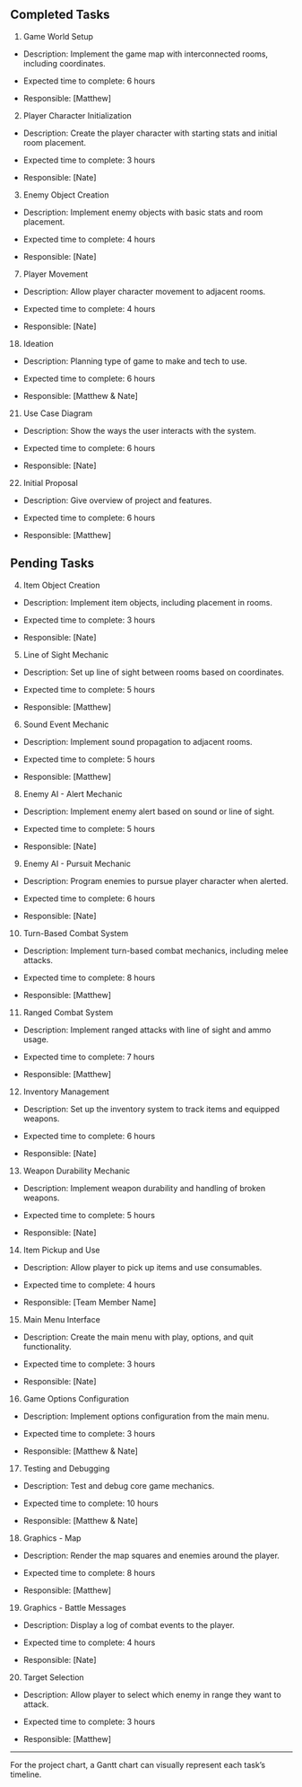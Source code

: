 
## Completed Tasks 

1. Game World Setup   

 - Description: Implement the game map with interconnected rooms, including coordinates.   

  - Expected time to complete: 6 hours   

 - Responsible: [Matthew]

    

2. Player Character Initialization   

- Description: Create the player character with starting stats and initial room placement.   

- Expected time to complete: 3 hours   

- Responsible: [Nate]   


 
3. Enemy Object Creation   

- Description: Implement enemy objects with basic stats and room placement.   

- Expected time to complete: 4 hours   

- Responsible: [Nate]
  


 7. Player Movement   

   - Description: Allow player character movement to adjacent rooms.   

   - Expected time to complete: 4 hours   

   - Responsible: [Nate]   

  

18. Ideation 

   - Description: Planning type of game to make and tech to use.   

   - Expected time to complete: 6 hours 

   - Responsible: [Matthew & Nate]


21. Use Case Diagram

 - Description: Show the ways the user interacts with the system.   

  - Expected time to complete: 6 hours   

 - Responsible: [Nate]


22. Initial Proposal 

 - Description: Give overview of project and features.   

  - Expected time to complete: 6 hours   

 - Responsible: [Matthew]

 
## Pending Tasks 

4. Item Object Creation   

- Description: Implement item objects, including placement in rooms.   

- Expected time to complete: 3 hours   

- Responsible: [Nate]   

 

5. Line of Sight Mechanic   

- Description: Set up line of sight between rooms based on coordinates.   

- Expected time to complete: 5 hours   

- Responsible: [Matthew]   

 

6. Sound Event Mechanic   

- Description: Implement sound propagation to adjacent rooms.   

- Expected time to complete: 5 hours   

- Responsible: [Matthew]
  

 8. Enemy AI - Alert Mechanic   

   - Description: Implement enemy alert based on sound or line of sight.   

   - Expected time to complete: 5 hours   

   - Responsible: [Nate]   

 

9. Enemy AI - Pursuit Mechanic   

- Description: Program enemies to pursue player character when alerted.   

- Expected time to complete: 6 hours   

- Responsible: [Nate]   

 

10. Turn-Based Combat System   

   - Description: Implement turn-based combat mechanics, including melee attacks.   

   - Expected time to complete: 8 hours   

   - Responsible: [Matthew]   

 

11. Ranged Combat System   

   - Description: Implement ranged attacks with line of sight and ammo usage.   

   - Expected time to complete: 7 hours   

   - Responsible: [Matthew]   

 

12. Inventory Management   

   - Description: Set up the inventory system to track items and equipped weapons.   

   - Expected time to complete: 6 hours   

   - Responsible: [Nate]   

 

13. Weapon Durability Mechanic   

   - Description: Implement weapon durability and handling of broken weapons.   

   - Expected time to complete: 5 hours   

   - Responsible: [Nate]   

 

14. Item Pickup and Use   

   - Description: Allow player to pick up items and use consumables.   

   - Expected time to complete: 4 hours   

   - Responsible: [Team Member Name]   

 

15. Main Menu Interface   

   - Description: Create the main menu with play, options, and quit functionality.   

   - Expected time to complete: 3 hours   

   - Responsible: [Nate]   

 

16. Game Options Configuration   

   - Description: Implement options configuration from the main menu.   

   - Expected time to complete: 3 hours   

   - Responsible: [Matthew & Nate]   

 

17. Testing and Debugging   

   - Description: Test and debug core game mechanics.   

   - Expected time to complete: 10 hours   

   - Responsible: [Matthew & Nate]



18. Graphics - Map  

 - Description: Render the map squares and enemies around the player.   

  - Expected time to complete: 8 hours   

 - Responsible: [Matthew]



19. Graphics - Battle Messages   

 - Description: Display a log of combat events to the player.   

  - Expected time to complete: 4 hours   

 - Responsible: [Nate]



20. Target Selection  

 - Description: Allow player to select which enemy in range they want to attack.   

  - Expected time to complete: 3 hours   

 - Responsible: [Matthew]


 
--- 

 

For the project chart, a Gantt chart can visually represent each task’s timeline.  
